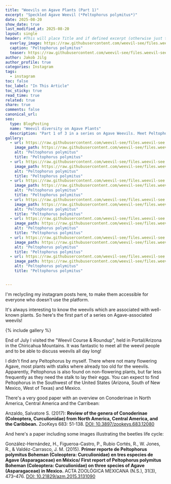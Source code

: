 ```yaml
---
title: "Weevils on Agave Plants (Part 1)"
excerpt: "Speckled Agave Weevil (*Peltophorus polymitus*)"
date: 2025-08-20
show_date: true
last_modified_at: 2025-08-20
layout: single
header: #This will place Title and if defined excerpt (otherwise just the text) on the header image
  overlay_image: https://raw.githubusercontent.com/weevil-see/files.weevil-see.github.io/refs/heads/main/media/peltophorus1/header.JPG
  caption: "Peltophorus polymitus"
  teaser: https://raw.githubusercontent.com/weevil-see/files.weevil-see.github.io/refs/heads/main/media/peltophorus1/header.JPG
author: Jakob Jilg
author_profile: true
categories: Instagram
tags:
  - instagram
toc: false
toc_label: "In This Article"
toc_sticky: true
read_time: true
related: true
share: true
comments: false
canonical_url: 
seo:
  type: BlogPosting
  name: "Weevil diversity on Agave Plants"
  description: "Part 1 of 3 in a series on Agave Weevils. Meet Peltophorus polymitus!"
gallery:
  - url: https://raw.githubusercontent.com/weevil-see/files.weevil-see.github.io/main/media/peltophorus1/1.png
    image_path: https://raw.githubusercontent.com/weevil-see/files.weevil-see.github.io/main/media/peltophorus1/1.png
    alt: "Peltophorus polymitus"
    title: "Peltophorus polymitus"
  - url: https://raw.githubusercontent.com/weevil-see/files.weevil-see.github.io/main/media/peltophorus1/2.png
    image_path: https://raw.githubusercontent.com/weevil-see/files.weevil-see.github.io/main/media/peltophorus1/2.png
    alt: "Peltophorus polymitus"
    title: "Peltophorus polymitus"
  - url: https://raw.githubusercontent.com/weevil-see/files.weevil-see.github.io/main/media/peltophorus1/3.png
    image_path: https://raw.githubusercontent.com/weevil-see/files.weevil-see.github.io/main/media/peltophorus1/3.png
    alt: "Peltophorus polymitus"
    title: "Peltophorus polymitus"
  - url: https://raw.githubusercontent.com/weevil-see/files.weevil-see.github.io/main/media/peltophorus1/4.png
    image_path: https://raw.githubusercontent.com/weevil-see/files.weevil-see.github.io/main/media/peltophorus1/4.png
    alt: "Peltophorus polymitus"
    title: "Peltophorus polymitus"
  - url: https://raw.githubusercontent.com/weevil-see/files.weevil-see.github.io/main/media/peltophorus1/5.png
    image_path: https://raw.githubusercontent.com/weevil-see/files.weevil-see.github.io/main/media/peltophorus1/5.png
    alt: "Peltophorus polymitus"
    title: "Peltophorus polymitus"
  - url: https://raw.githubusercontent.com/weevil-see/files.weevil-see.github.io/main/media/peltophorus1/6.png
    image_path: https://raw.githubusercontent.com/weevil-see/files.weevil-see.github.io/main/media/peltophorus1/6.png
    alt: "Peltophorus polymitus"
    title: "Peltophorus polymitus"
  - url: https://raw.githubusercontent.com/weevil-see/files.weevil-see.github.io/main/media/peltophorus1/7.png
    image_path: https://raw.githubusercontent.com/weevil-see/files.weevil-see.github.io/main/media/peltophorus1/7.png
    alt: "Peltophorus polymitus"
    title: "Peltophorus polymitus"


---
```

I'm reclycling my instagram posts here, to make them accessible for everyone who doesn't use the platform.

It's always interesting to know the weevils which are associated with well-known plants. So here's the first part of a series on Agave-associated weevils!

{% include gallery %}

End of July I visited the "Weevil Course & Roundup", held in Portal/Arizona in the Chiricahua Mountains. It was fantastic to meet all the weevil people and to be able to discuss weevils all day long!

I didn't find any Peltophorus by myself. There where not many flowering Agave, most plants with stalks where already too old for the weevils. Apparently, Peltophorus is also found on non-flowering plants, but far less frequently as they need the stalk to lay their eggs. You can expect to find Peltophorus in the Southwest of the United States (Arizona, South of New Mexico, West of Texas) and Mexico.

There's a very good paper with an overview on Conoderinae in North America, Central America and the Carribean:
<p class="reference">
Anzaldo, Salvatore S. (2017): <strong>Review of the genera of Conoderinae (Coleoptera, Curculionidae) from North America, Central America, and the Caribbean.</strong> ZooKeys 683: 51-138. <a href="https://doi.org/10.3897/zookeys.683.12080" target="_blank" rel="noopener noreferrer">DOI: 10.3897/zookeys.683.12080</a>
</p>

And here's a paper including some images illustrating the beetles life cycle:
<p class="reference">
González-Hernández, H., Figueroa-Castro, P., Rubio Cortés, R., W. Jones, R., & Valdéz-Carrasco, J. M. (2015). <strong>Primer reporte de Peltophorus polymitus Boheman (Coleoptera: Curculionidae) en tres especies de Agave (Asparagaceae) en México/ First report of Peltophorus polymitus Boheman (Coleoptera: Curculionidae) on three species of Agave (Asparagaceae) in Mexico.</strong> ACTA ZOOLÓGICA MEXICANA (N.S.), 31(3), 473–476. <a href="https://doi.org/10.21829/azm.2015.3131090" target="_blank" rel="noopener noreferrer">DOI: 10.21829/azm.2015.3131090</a>
</p>
